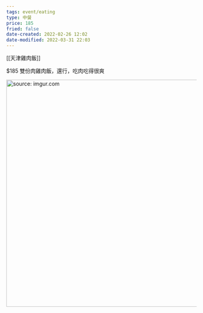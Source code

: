 ```yaml
---
tags: event/eating
type: 中餐
price: 185
fried: false
date-created: 2022-02-26 12:02
date-modified: 2022-03-31 22:03
---
```


[[天津雞肉飯]]

$185 雙份肉雞肉飯，還行，吃肉吃得很爽

<a href="https://imgur.com/mtgfCGF"><img src="https://i.imgur.com/mtgfCGF.jpg" title="source: imgur.com" width="600px"/></a>
